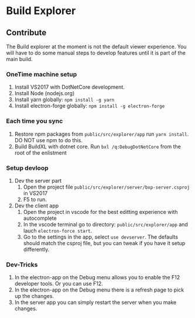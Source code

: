 # Build Explorer

## Contribute
The Build explorer at the moment is not the default viewer experience.
You will have to do some manual steps to develop features until it is part of the main build.

### OneTime machine setup
1. Install VS2017 with DotNetCore development.
1. Install Node (nodejs.org)
1. Install yarn globally: `npm install -g yarn`
1. Install electron-forge globally: `npm install -g electron-forge`

### Each time you sync
1. Restore npm packages from `public/src/explorer/app` run `yarn install`. DO NOT use npm to do this.
1. Build BuildXL with dotnet core. Run `bxl /q:DebugDotNetCore` from the root of the enlistment

### Setup devloop
1. Dev the server part
    1. Open the project file `public/src/explorer/server/bxp-server.csproj` in VS2017
    1. F5 to run.
1. Dev the client app
    1. Open the project in vscode for the best editting experience with autocomplete
    1. In the vscode terminal go to directory: `public/src/explorer/app` and lauch `electron-force start`.
    1. Go to the settings in the app, select `use devserver`. The defaults should match the csproj file, but you can tweak if you have it setup differently.

### Dev-Tricks
1. In the electron-app on the Debug menu allows you to enable the F12 developer tools. Or you can use F12.
1. In the electron-app on the Debug menu there is a refresh page to pick up the changes.
1. In the server app you can simply restart the server when you make changes.